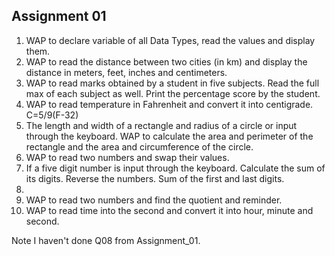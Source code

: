 ## Assignment 01
1. WAP to declare variable of all Data Types, read the values and display them.
2. WAP to read the distance between two cities (in km) and display the distance in meters, feet, inches and centimeters.
3. WAP to read marks obtained by a student in five subjects. Read the full max of each subject as well. Print the percentage score by the student.
4. WAP to read temperature in Fahrenheit and convert it into centigrade. C=5/9(F-32)
5. The length and width of a rectangle and radius of a circle or input through the keyboard. WAP to calculate the area and perimeter of the rectangle and the area and circumference of the circle.
6. WAP to read two numbers and swap their values.
7. If a five digit number is input through the keyboard. Calculate the sum of its digits. Reverse the numbers. Sum of the first and last digits.
8.
9. WAP to read two numbers and find the quotient and reminder.
10. WAP to read time into the second and convert it into hour, minute and second.

Note
I haven't done Q08 from Assignment_01.
